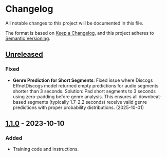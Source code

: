 # Changelog

All notable changes to this project will be documented in this file.

The format is based on [Keep a Changelog](https://keepachangelog.com/en/1.0.0/),
and this project adheres to [Semantic Versioning](https://semver.org/spec/v2.0.0.html).

## [Unreleased]

### Fixed

- **Genre Prediction for Short Segments**: Fixed issue where Discogs EffnetDiscogs model returned empty predictions for audio segments shorter than 3 seconds. Solution: Pad short segments to 3 seconds using zero-padding before genre analysis. This ensures all downbeat-based segments (typically 1.7-2.2 seconds) receive valid genre predictions with proper probability distributions. (2025-10-01)

## [1.1.0] - 2023-10-10

### Added

- Training code and instructions.

[unreleased]: https://github.com/mir-aidj/all-in-one/compare/v1.1.0...HEAD
[1.1.0]: https://github.com/olivierlacan/keep-a-changelog/compare/v1.0.3...v1.1.0
